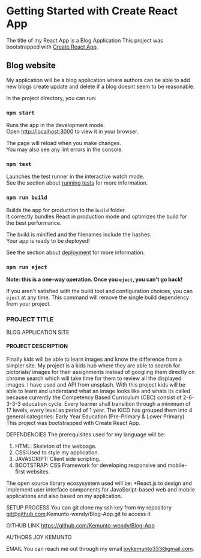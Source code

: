 # Getting Started with Create React App
The title of my React App is a Blog Application
This project was bootstrapped with [Create React App](https://github.com/facebook/create-react-app).

## Blog website
My application will be a blog application where authors can be able to add new blogs create update and delete if a blog doesnt seem to be reasonable.

In the project directory, you can run:

### `npm start`

Runs the app in the development mode.\
Open [http://localhost:3000](http://localhost:3000) to view it in your browser.

The page will reload when you make changes.\
You may also see any lint errors in the console.

### `npm test`

Launches the test runner in the interactive watch mode.\
See the section about [running tests](https://facebook.github.io/create-react-app/docs/running-tests) for more information.

### `npm run build`

Builds the app for production to the `build` folder.\
It correctly bundles React in production mode and optimizes the build for the best performance.

The build is minified and the filenames include the hashes.\
Your app is ready to be deployed!

See the section about [deployment](https://facebook.github.io/create-react-app/docs/deployment) for more information.

### `npm run eject`

**Note: this is a one-way operation. Once you `eject`, you can't go back!**

If you aren't satisfied with the build tool and configuration choices, you can `eject` at any time. This command will remove the single build dependency from your project.

### PROJECT TITLE
BLOG APPLICATION SITE

#### PROJECT DESCRIPTION
Finally kids will be able to learn images and know the difference from a simpler site. My project is a kids hub where they are able to search for pictorials/ images for their assignments instead of googling them directly on chrome search which will take time for them to review all the displayed images. I have used and API from unsplash. With this project kids will be able to learn and understand what an image looks like and whats its called because currently the Competency Based Curriculum (CBC) consist of 2-6-3-3-3 education cycle. Every learner shall transition through a minimum of 17 levels, every level as period of 1 year. The KICD has grouped them into 4 general categories: Early Year Education (Pre-Primary & Lower Primary) This project was bootstrapped with Create React App.

DEPENDENCIES
The prerequisites used for my language will be:
1. HTML: Skeleton of the webpage.
2. CSS:Used to style my application.
3. JAVASCRIPT: Client side scripting.
4. BOOTSTRAP: CSS Framework for developing responsive and mobile-first websites.

The open source library ecosysystem used will be:
*React.js to design and implement user interface components for JavaScript-based web and mobile applications and also based on my application.

SETUP PROCESS
You can git clone my ssh key from my repository git@github.com:Kemunto-wendy/Blog-App.git to access it

GITHUB LINK
https://github.com/Kemunto-wendy/Blog-App

AUTHORS
JOY KEMUNTO

EMAIL
You can reach me out through my email joykemunto333@gmail.com.
